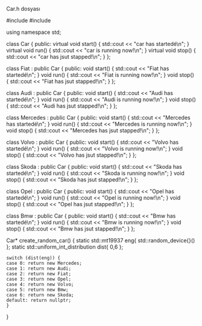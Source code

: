 Car.h dosyası

#include <iostream>
#include <random>

using namespace std;

class Car {
public:
	virtual void start() {
		std::cout << "car has startedé\n";
	}
	virtual void run() {
		std::cout << "car is running now!\n";
	}
	virtual void stop() {
		std::cout << "car has jsut stapped!\n";
	}
};

class Fiat : public Car {
public:
	void start() {
		std::cout << "Fiat has startedé\n";
	}
	void run() {
		std::cout << "Fiat is running now!\n";
	}
	void stop() {
		std::cout << "Fiat has jsut stapped!\n";
	}
};

class Audi : public Car {
public:
	void start() {
		std::cout << "Audi has startedé\n";
	}
	void run() {
		std::cout << "Audi is running now!\n";
	}
	void stop() {
		std::cout << "Audi has jsut stapped!\n";
	}
};

class Mercedes : public Car {
public:
	void start() {
		std::cout << "Mercedes has startedé\n";
	}
	void run() {
		std::cout << "Mercedes is running now!\n";
	}
	void stop() {
		std::cout << "Mercedes has jsut stapped!\n";
	}
};

class Volvo : public Car {
public:
	void start() {
		std::cout << "Volvo has startedé\n";
	}
	void run() {
		std::cout << "Volvo is running now!\n";
	}
	void stop() {
		std::cout << "Volvo has jsut stapped!\n";
	}
};


class Skoda : public Car {
public:
	void start() {
		std::cout << "Skoda has startedé\n";
	}
	void run() {
		std::cout << "Skoda is running now!\n";
	}
	void stop() {
		std::cout << "Skoda has jsut stapped!\n";
	}
};

class Opel : public Car {
public:
	void start() {
		std::cout << "Opel has startedé\n";
	}
	void run() {
		std::cout << "Opel is running now!\n";
	}
	void stop() {
		std::cout << "Opel has jsut stapped!\n";
	}
};

class Bmw : public Car {
public:
	void start() {
		std::cout << "Bmw has startedé\n";
	}
	void run() {
		std::cout << "Bmw is running now!\n";
	}
	void stop() {
		std::cout << "Bmw has jsut stapped!\n";
	}
};

Car* create_random_car()
{
	static std::mt19937 eng{ std::random_device{}() };
	static std::uniform_int_distribution dist{ 0,6 };

	switch (dist(eng)) {
	case 0: return new Mercedes;
	case 1: return new Audi;
	case 2: return new Fiat;
	case 3: return new Opel;
	case 4: return new Volvo;
	case 5: return new Bmw;
	case 6: return new Skoda;
	default: return nullptr;
	}
}
